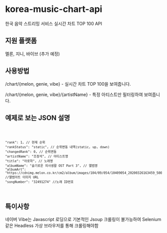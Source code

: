 # korea-music-chart-api
한국 음악 스트리밍 서비스 실시간 차트 TOP 100 API 

## 지원 플랫폼 
멜론, 지니, 바이브 (추가 예정)

## 사용방법
/chart/{melon, genie, vibe} - 실시간 차트 TOP 100을 보여줍니다.

/chart/{melon, genie, vibe}/{artistName} - 특정 아티스트만 필터링하여 보여줍니다.

## 예제로 보는 JSON 설명
<code>

    "rank": 1, // 현재 순위
    "rankStatus": "static", // 순위변동 내역(static, up, down)
    "changedRank": 0, // 순위변동 
    "artistName": "조정석", // 아티스트명 
    "title": "아로하", // 노래명
    "albumName": "슬기로운 의사생활 OST Part 3", // 앨범명
    "albumArt": "https://cdnimg.melon.co.kr/cm2/album/images/104/09/054/10409054_20200326163459_500.jpg/melon/resize/120/quality/80/optimize", //앨범아트 이미지 URL
    "songNumber": "32491274" //노래 ID번호
</code>


## 특이사항
네이버 Vibe는 Javascript 로딩으로 기본적인 Jsoup 크롤링이 불가능하여 Selenium같은 Headless 가상 브라우저를 통해 크롤링해야함